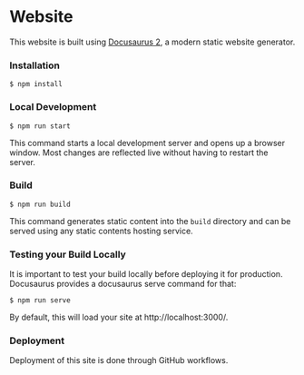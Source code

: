 # Website

This website is built using [Docusaurus 2](https://docusaurus.io/), a modern static website generator.

### Installation

```
$ npm install
```

### Local Development

```
$ npm run start
```

This command starts a local development server and opens up a browser window. Most changes are reflected live without having to restart the server.

### Build

```
$ npm run build
```

This command generates static content into the `build` directory and can be served using any static contents hosting service.

### Testing your Build Locally
It is important to test your build locally before deploying it for production. Docusaurus provides a docusaurus serve command for that:

```
$ npm run serve
```

By default, this will load your site at http://localhost:3000/.

### Deployment

Deployment of this site is done through GitHub workflows.
